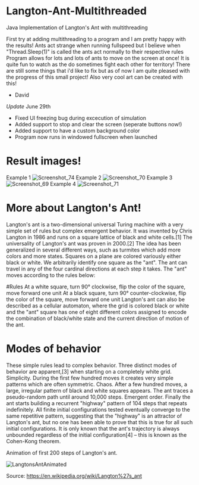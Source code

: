 # Langton-Ant-Multithreaded
Java Implementation of Langton's Ant with multithreading

First try at adding multithreading to a program and I am pretty happy with the results!
Ants act strange when running fullspeed but I believe when "Thread.Sleep(1)" is called the ants act normally to their respective rules
Program allows for lots and lots of ants to move on the screen at once! It is quite fun to watch as the do sometimes fight each other for territory! There are still some things that i'd like to fix but as of now I am quite pleased with the progress of this small project! Also very cool art can be created with this!
  - David

*Update* June 29th
- Fixed UI freezing bug during excecution of simulation
- Added support to stop and clear the screen (seperate buttons now!)
- Added support to have a custom background color
- Program now runs in windowed fullscreen when launched

# Result images!

Example 1
![Screenshot_74](https://user-images.githubusercontent.com/62959991/176577016-188e8302-2ee9-4ebb-8565-32a59a8ab5a3.png)
Example 2
![Screenshot_70](https://user-images.githubusercontent.com/62959991/175842201-c05b7473-c340-47d6-85d6-e66f5f3bb572.png)
Example 3
![Screenshot_69](https://user-images.githubusercontent.com/62959991/175842200-fdd2218b-5d33-4d5d-97c2-3339984be9b0.png)
Example 4
![Screenshot_71](https://user-images.githubusercontent.com/62959991/175842203-f8bab05c-6b75-4ddb-bd1c-6d96421b1391.png)

# More about Langton's Ant!
Langton's ant is a two-dimensional universal Turing machine with a very simple set of rules but complex emergent behavior. It was invented by Chris Langton in 1986 and runs on a square lattice of black and white cells.[1] The universality of Langton's ant was proven in 2000.[2] The idea has been generalized in several different ways, such as turmites which add more colors and more states.
Squares on a plane are colored variously either black or white. We arbitrarily identify one square as the "ant". The ant can travel in any of the four cardinal directions at each step it takes. The "ant" moves according to the rules below:

#Rules
At a white square, turn 90° clockwise, flip the color of the square, move forward one unit
At a black square, turn 90° counter-clockwise, flip the color of the square, move forward one unit
Langton's ant can also be described as a cellular automaton, where the grid is colored black or white and the "ant" square has one of eight different colors assigned to encode the combination of black/white state and the current direction of motion of the ant.

# Modes of behavior
These simple rules lead to complex behavior. Three distinct modes of behavior are apparent,[3] when starting on a completely white grid.
Simplicity. During the first few hundred moves it creates very simple patterns which are often symmetric.
Chaos. After a few hundred moves, a large, irregular pattern of black and white squares appears. The ant traces a pseudo-random path until around 10,000 steps.
Emergent order. Finally the ant starts building a recurrent "highway" pattern of 104 steps that repeats indefinitely.
All finite initial configurations tested eventually converge to the same repetitive pattern, suggesting that the "highway" is an attractor of Langton's ant, but no one has been able to prove that this is true for all such initial configurations. It is only known that the ant's trajectory is always unbounded regardless of the initial configuration[4] – this is known as the Cohen-Kong theorem.

Animation of first 200 steps of Langton's ant.

![LangtonsAntAnimated](https://user-images.githubusercontent.com/62959991/176578549-87c6aeba-712f-4ac0-9b73-ee1bc0a1658b.gif)


Source: https://en.wikipedia.org/wiki/Langton%27s_ant



